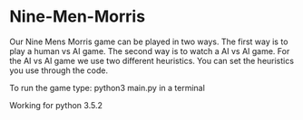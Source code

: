 # Nine-Men-Morris 

Our Nine Mens Morris game can be played in two ways. The first way is to play a human vs AI game. The second way is to watch a AI vs AI game. For the AI vs AI game we use two different heuristics. You can set the heuristics you use through the code.

To run the game type: python3 main.py in a terminal

Working for python 3.5.2